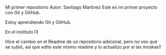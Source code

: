 Mi primer repositorio Autor: Santiago Martinez
 Este es mi primer proyecto con Git y GitHub.

 Estoy aprendiendo Git y GitHub.

 En el instituto I3

 Hice el cambio en el Readme de un repositorio adicional, pero no veo que se subió, así que edito este mismo readme y lo actualizo por si las moskas!!